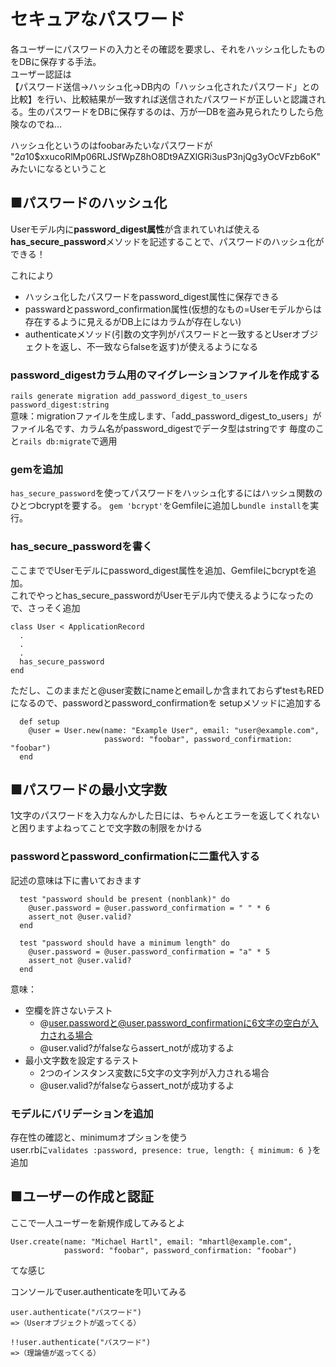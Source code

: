 # セキュアなパスワード
各ユーザーにパスワードの入力とその確認を要求し、それをハッシュ化したものをDBに保存する手法。  
ユーザー認証は  
【パスワード送信→ハッシュ化→DB内の「ハッシュ化されたパスワード」との比較】を行い、比較結果が一致すれば送信されたパスワードが正しいと認識される。生のパスワードをDBに保存するのは、万が一DBを盗み見られたりしたら危険なのでね…  

ハッシュ化というのはfoobarみたいなパスワードが  
"$2a$10$xxucoRlMp06RLJSfWpZ8hO8Dt9AZXlGRi3usP3njQg3yOcVFzb6oK"みたいになるということ

## ■パスワードのハッシュ化
Userモデル内に**password_digest属性**が含まれていれば使える**has_secure_password**メソッドを記述することで、パスワードのハッシュ化ができる！
  
これにより
- ハッシュ化したパスワードをpassword_digest属性に保存できる
- passwardとpassword_confirmation属性(仮想的なもの=Userモデルからは存在するように見えるがDB上にはカラムが存在しない)
- authenticateメソッド(引数の文字列がパスワードと一致するとUserオブジェクトを返し、不一致ならfalseを返す)が使えるようになる

### password_digestカラム用のマイグレーションファイルを作成する
```rails generate migration add_password_digest_to_users password_digest:string```  
意味：migrationファイルを生成します、「add_password_digest_to_users」がファイル名です、カラム名がpassword_digestでデータ型はstringです
毎度のこと```rails db:migrate```で適用  

### gemを追加
```has_secure_password```を使ってパスワードをハッシュ化するにはハッシュ関数のひとつbcryptを要する。
```gem 'bcrypt'```をGemfileに追加し```bundle install```を実行。

### has_secure_passwordを書く
ここまででUserモデルにpassword_digest属性を追加、Gemfileにbcryptを追加。  
これでやっとhas_secure_passwordがUserモデル内で使えるようになったので、さっそく追加  
```
class User < ApplicationRecord
  .
  .
  .
  has_secure_password
end
```

ただし、このままだと@user変数にnameとemailしか含まれておらずtestもREDになるので、passwordとpassword_confirmationを
setupメソッドに追加する  
```
  def setup
    @user = User.new(name: "Example User", email: "user@example.com",
                     password: "foobar", password_confirmation: "foobar")
  end
```

## ■パスワードの最小文字数
1文字のパスワードを入力なんかした日には、ちゃんとエラーを返してくれないと困りますよねってことで文字数の制限をかける

### passwordとpassword_confirmationに二重代入する
記述の意味は下に書いておきます
```
  test "password should be present (nonblank)" do
    @user.password = @user.password_confirmation = " " * 6
    assert_not @user.valid?
  end

  test "password should have a minimum length" do
    @user.password = @user.password_confirmation = "a" * 5
    assert_not @user.valid?
  end
```
意味：  
- 空欄を許さないテスト
  - @user.passwordと@user.password_confirmationに6文字の空白が入力される場合
  - @user.valid?がfalseならassert_notが成功するよ
- 最小文字数を設定するテスト
  - 2つのインスタンス変数に5文字の文字列が入力される場合
  - @user.valid?がfalseならassert_notが成功するよ 

### モデルにバリデーションを追加
存在性の確認と、minimumオプションを使う  
user.rbに```validates :password, presence: true, length: { minimum: 6 }```を追加


## ■ユーザーの作成と認証
ここで一人ユーザーを新規作成してみるとよ
```
User.create(name: "Michael Hartl", email: "mhartl@example.com", 
            password: "foobar", password_confirmation: "foobar")
```
てな感じ  

コンソールでuser.authenticateを叩いてみる  
```
user.authenticate("パスワード")
=>（Userオブジェクトが返ってくる）
```
```
!!user.authenticate("パスワード")
=>（理論値が返ってくる）
```


